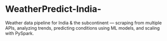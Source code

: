 # WeatherPredict-India-
Weather data pipeline for India &amp; the subcontinent — scraping from multiple APIs, analyzing trends, predicting conditions using ML models, and scaling with PySpark.
